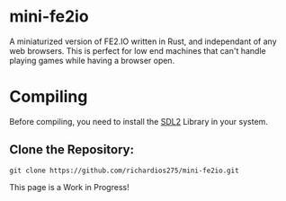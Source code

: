 # mini-fe2io
A miniaturized version of FE2.IO written in Rust, and independant of any web browsers.
This is perfect for low end machines that can't handle playing games while having a browser open.

# Compiling
Before compiling, you need to install the [SDL2](https://github.com/libsdl-org/SDL/releases) Library in your system.

## Clone the Repository:
`git clone https://github.com/richardios275/mini-fe2io.git`

This page is a Work in Progress!